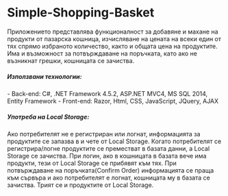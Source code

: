 # Simple-Shopping-Basket

Приложението представлява функционалност за добавяне и махане на продукти от пазарска кошница, изчисляване на цената на всеки един от тях спрямо избраното количество, както и общата цена на продуктите.
Има и възможност за потвърждаване на поръчката, като ако не възникнат грешки, кошницата се зачиства.

<h5>Използвани технологии:</h5>
- Back-end: C#, .NET Framework 4.5.2,  ASP.NET MVC4, MS SQL 2014, Entity Framework
-	Front-end: Razor, Html, CSS, JavaScript, JQuery, AJAX

<h5>Употреба на Local Storage:</h5>

Ако потребителят не е регистриран или логнат,  информацията за продуктите се запазва в и чете от Local Storage.  Когато потребителят се регистрира/логне  продуктите се преместват в базата данни, а Local Storage се зачиства. При логин, ако  в кошницата в базата вече има продукти, тези от  Local Storage се прибявят към тях.
При потвърждаване на поръчката(Confirm Order) информацията се праща към сървъра и ако потребителят е логнат,  кошницата му в базата се зачиства. Трият се и продуктите от Local Storage.
